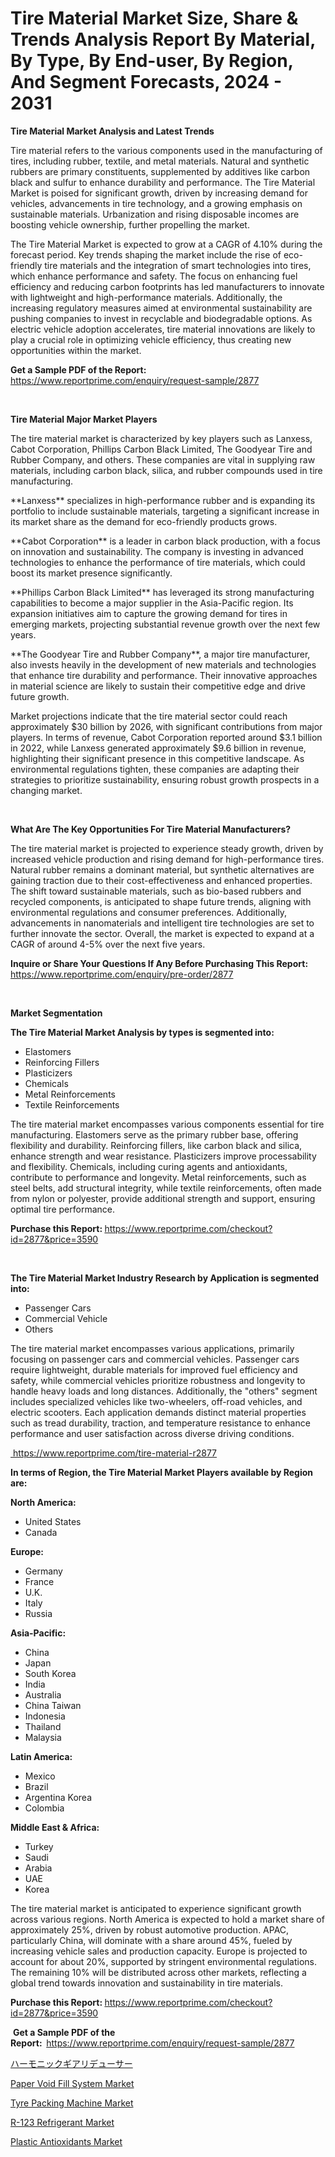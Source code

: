 <p><h1>Tire Material Market Size, Share & Trends Analysis Report By Material, By Type, By End-user, By Region, And Segment Forecasts, 2024 - 2031</h1></p><p><strong>Tire Material Market Analysis and Latest Trends</strong></p>
<p><p>Tire material refers to the various components used in the manufacturing of tires, including rubber, textile, and metal materials. Natural and synthetic rubbers are primary constituents, supplemented by additives like carbon black and sulfur to enhance durability and performance. The Tire Material Market is poised for significant growth, driven by increasing demand for vehicles, advancements in tire technology, and a growing emphasis on sustainable materials. Urbanization and rising disposable incomes are boosting vehicle ownership, further propelling the market.</p><p>The Tire Material Market is expected to grow at a CAGR of 4.10% during the forecast period. Key trends shaping the market include the rise of eco-friendly tire materials and the integration of smart technologies into tires, which enhance performance and safety. The focus on enhancing fuel efficiency and reducing carbon footprints has led manufacturers to innovate with lightweight and high-performance materials. Additionally, the increasing regulatory measures aimed at environmental sustainability are pushing companies to invest in recyclable and biodegradable options. As electric vehicle adoption accelerates, tire material innovations are likely to play a crucial role in optimizing vehicle efficiency, thus creating new opportunities within the market.</p></p>
<p><strong>Get a Sample PDF of the Report:&nbsp;</strong> <a href="https://www.reportprime.com/enquiry/request-sample/2877">https://www.reportprime.com/enquiry/request-sample/2877</a></p>
<p>&nbsp;</p>
<p><strong>Tire Material Major Market Players</strong></p>
<p><p>The tire material market is characterized by key players such as Lanxess, Cabot Corporation, Phillips Carbon Black Limited, The Goodyear Tire and Rubber Company, and others. These companies are vital in supplying raw materials, including carbon black, silica, and rubber compounds used in tire manufacturing.</p><p>**Lanxess** specializes in high-performance rubber and is expanding its portfolio to include sustainable materials, targeting a significant increase in its market share as the demand for eco-friendly products grows.</p><p>**Cabot Corporation** is a leader in carbon black production, with a focus on innovation and sustainability. The company is investing in advanced technologies to enhance the performance of tire materials, which could boost its market presence significantly.</p><p>**Phillips Carbon Black Limited** has leveraged its strong manufacturing capabilities to become a major supplier in the Asia-Pacific region. Its expansion initiatives aim to capture the growing demand for tires in emerging markets, projecting substantial revenue growth over the next few years.</p><p>**The Goodyear Tire and Rubber Company**, a major tire manufacturer, also invests heavily in the development of new materials and technologies that enhance tire durability and performance. Their innovative approaches in material science are likely to sustain their competitive edge and drive future growth.</p><p>Market projections indicate that the tire material sector could reach approximately $30 billion by 2026, with significant contributions from major players. In terms of revenue, Cabot Corporation reported around $3.1 billion in 2022, while Lanxess generated approximately $9.6 billion in revenue, highlighting their significant presence in this competitive landscape. As environmental regulations tighten, these companies are adapting their strategies to prioritize sustainability, ensuring robust growth prospects in a changing market.</p></p>
<p>&nbsp;</p>
<p><strong>What Are The Key Opportunities For Tire Material Manufacturers?</strong></p>
<p><p>The tire material market is projected to experience steady growth, driven by increased vehicle production and rising demand for high-performance tires. Natural rubber remains a dominant material, but synthetic alternatives are gaining traction due to their cost-effectiveness and enhanced properties. The shift toward sustainable materials, such as bio-based rubbers and recycled components, is anticipated to shape future trends, aligning with environmental regulations and consumer preferences. Additionally, advancements in nanomaterials and intelligent tire technologies are set to further innovate the sector. Overall, the market is expected to expand at a CAGR of around 4-5% over the next five years.</p></p>
<p><strong>Inquire or Share Your Questions If Any Before Purchasing This Report:</strong> <a href="https://www.reportprime.com/enquiry/pre-order/2877">https://www.reportprime.com/enquiry/pre-order/2877</a></p>
<p>&nbsp;</p>
<p><strong>Market Segmentation</strong></p>
<p><strong>The Tire Material Market Analysis by types is segmented into:</strong></p>
<p><ul><li>Elastomers</li><li>Reinforcing Fillers</li><li>Plasticizers</li><li>Chemicals</li><li>Metal Reinforcements</li><li>Textile Reinforcements</li></ul></p>
<p><p>The tire material market encompasses various components essential for tire manufacturing. Elastomers serve as the primary rubber base, offering flexibility and durability. Reinforcing fillers, like carbon black and silica, enhance strength and wear resistance. Plasticizers improve processability and flexibility. Chemicals, including curing agents and antioxidants, contribute to performance and longevity. Metal reinforcements, such as steel belts, add structural integrity, while textile reinforcements, often made from nylon or polyester, provide additional strength and support, ensuring optimal tire performance.</p></p>
<p><strong>Purchase this Report:&nbsp;</strong><a href="https://www.reportprime.com/checkout?id=2877&price=3590">https://www.reportprime.com/checkout?id=2877&price=3590</a></p>
<p>&nbsp;</p>
<p><strong>The Tire Material Market Industry Research by Application is segmented into:</strong></p>
<p><ul><li>Passenger Cars</li><li>Commercial Vehicle</li><li>Others</li></ul></p>
<p><p>The tire material market encompasses various applications, primarily focusing on passenger cars and commercial vehicles. Passenger cars require lightweight, durable materials for improved fuel efficiency and safety, while commercial vehicles prioritize robustness and longevity to handle heavy loads and long distances. Additionally, the "others" segment includes specialized vehicles like two-wheelers, off-road vehicles, and electric scooters. Each application demands distinct material properties such as tread durability, traction, and temperature resistance to enhance performance and user satisfaction across diverse driving conditions.</p></p>
<p><a href="https://www.reportprime.com/tire-material-r2877">&nbsp;https://www.reportprime.com/tire-material-r2877</a></p>
<p><strong>In terms of Region, the Tire Material Market Players available by Region are:</strong></p>
<p>
    <p> <strong> North America: </strong>
        <ul>
            <li>United States</li>
            <li>Canada</li>
        </ul>
        </p> 
    <p> <strong> Europe: </strong>
        <ul>
            <li>Germany</li>
            <li>France</li>
            <li>U.K.</li>
            <li>Italy</li>
            <li>Russia</li>
        </ul>
        </p> 
    <p> <strong> Asia-Pacific: </strong>
        <ul>
            <li>China</li>
            <li>Japan</li>
            <li>South Korea</li>
            <li>India</li>
            <li>Australia</li>
            <li>China Taiwan</li>
            <li>Indonesia</li>
            <li>Thailand</li>
            <li>Malaysia</li>
        </ul>
        </p> 
    <p> <strong> Latin America: </strong>
        <ul>
            <li>Mexico</li>
            <li>Brazil</li>
            <li>Argentina Korea</li>
            <li>Colombia</li>
        </ul>
        </p> 
    <p> <strong> Middle East & Africa: </strong>
        <ul>
            <li>Turkey</li>
            <li>Saudi</li>
            <li>Arabia</li>
            <li>UAE</li>
            <li>Korea</li>
        </ul>
    </p>
    </p>
<p><p>The tire material market is anticipated to experience significant growth across various regions. North America is expected to hold a market share of approximately 25%, driven by robust automotive production. APAC, particularly China, will dominate with a share around 45%, fueled by increasing vehicle sales and production capacity. Europe is projected to account for about 20%, supported by stringent environmental regulations. The remaining 10% will be distributed across other markets, reflecting a global trend towards innovation and sustainability in tire materials.</p></p>
<p><strong>Purchase this Report: </strong><a href="https://www.reportprime.com/checkout?id=2877&price=3590">https://www.reportprime.com/checkout?id=2877&price=3590</a></p>
<p>&nbsp;<strong>Get a Sample PDF of the Report:&nbsp;&nbsp;</strong><a href="https://www.reportprime.com/enquiry/request-sample/2877">https://www.reportprime.com/enquiry/request-sample/2877</a></p>
<p><strong></strong></p>
<p><p><a href="https://medium.com/@kandrakodamadbg/%E3%83%8F%E3%83%BC%E3%83%A2%E3%83%8B%E3%83%83%E3%82%AF%E3%82%AE%E3%82%A2%E6%B8%9B%E9%80%9F%E6%A9%9F%E5%B8%82%E5%A0%B4%E3%81%AE%E3%83%88%E3%83%AC%E3%83%B3%E3%83%89%E3%81%A8%E5%88%86%E6%9E%90-%E4%BB%8A%E5%BE%8C%E3%81%AE%E6%88%90%E9%95%B7%E3%81%AE%E6%A9%9F%E4%BC%9A%E3%81%A8%E8%AA%B2%E9%A1%8C-2024%E5%B9%B4-2031%E5%B9%B4-f8a0e781a0b8">ハーモニックギアリデューサー</a></p><p><a href="https://medium.com/@anggimontokjleb_6541/paper-void-fill-system-market-size-share-analysis-growth-trends-forecasts-2024-2031-5ed8655f0388">Paper Void Fill System Market</a></p><p><a href="https://medium.com/@anggimontokjleb_6541/unveiling-market-trends-global-tyre-packing-machine-market-growth-and-regional-insights-2024-b5618df8e8c1">Tyre Packing Machine Market</a></p><p><a href="https://issuu.com/reportprime-2/docs/r-123-refrigerant-market-size-2030._0e874d31e03d7a">R-123 Refrigerant Market</a></p><p><a href="https://github.com/mharielmesa/Market-Research-Report-List-4/blob/main/plastic-antioxidants-market.md">Plastic Antioxidants Market</a></p></p>